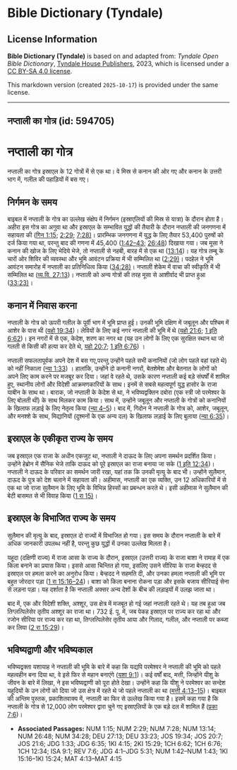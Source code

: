 # Bible Dictionary (Tyndale)

## License Information

**Bible Dictionary (Tyndale)** is based on and adapted from: _Tyndale Open Bible Dictionary_, [Tyndale House Publishers](https://tyndaleopenresources.com/), 2023, which is licensed under a [CC BY-SA 4.0 license](https://creativecommons.org/licenses/by-sa/4.0/legalcode.en).

This markdown version (created `2025-10-17`) is provided under the same license.



--------------------------------

## नप्ताली का गोत्र (id: 594705)

नप्ताली का गोत्र
================

नप्ताली का गोत्र इस्राएल के 12 गोत्रों में से एक था। वे मिस्र से कनान की ओर गए और कनान के उत्तरी भाग में, गलील की पहाड़ियों में बस गए।

निर्गमन के समय
--------------

बाइबल में नप्ताली के गोत्र का उल्लेख संक्षेप में निर्गमन (इस्राएलियों की मिस्र से यात्रा) के दौरान होता है। अहीरा इस गोत्र का अगुवा था और इस्राएल के सम्भावित युद्धों की तैयारी के दौरान नप्ताली की जनगणना में सहायता की ([गिन 1:15](https://ref.ly/Num1:15); [2:29](https://ref.ly/Num2:29); [7:28\)](https://ref.ly/Num7:28)। प्रारम्भिक जनगणना में युद्ध के लिए तैयार 53,400 पुरुषों को दर्ज किया गया था, परन्तु बाद की गणना में 45,400 ([1:42–43](https://ref.ly/Num1:42-Num1:43); [26:48](https://ref.ly/Num26:48)) दिखाया गया। जब मूसा ने कनान की खोज के लिए भेदिये भेजे, तो नप्ताली से नहबी, बारह में से एक था ([13:14](https://ref.ly/Num13:14))। यह गोत्र तम्बू के चारों ओर शिविर की व्यवस्था और भूमि आवंटन प्रक्रिया में भी सम्मिलित था ([2:29\)](https://ref.ly/Num2:29)। पदहेल ने भूमि आवंटन समारोह में नप्ताली का प्रतिनिधित्व किया ([34:28\)](https://ref.ly/Num34:28)। नप्ताली शेकेम में वाचा की स्वीकृति में भी सम्मिलित था ([व्य.वि. 27:13](https://ref.ly/Deut27:13))। नप्ताली को अन्य गोत्रों की तरह मूसा से आशीर्वाद भी प्राप्त हुआ ([33:23\)](https://ref.ly/Deut33:23)।

कनान में निवास करना
-------------------

नप्ताली के गोत्र को ऊपरी गलील के पूर्वी भाग में भूमि प्राप्त हुई। उनकी भूमि दक्षिण में जबूलून और पश्चिम में आशेर के पास थी ([यहो 19:34](https://ref.ly/Josh19:34))। लेवियों के लिए कई नगर नप्ताली की भूमि में थे ([यहो 21:6](https://ref.ly/Josh21:6); [1 इति 6:62](https://ref.ly/1Chr6:62))। इन नगरों में से एक, केदेश, शरण का नगर था (यह उन लोगों के लिए एक सुरक्षित स्थान था जो गलती से किसी की हत्या कर देते थे, [यहो 20:7](https://ref.ly/Josh20:7); [1 इति 6:76](https://ref.ly/1Chr6:76)) ।

नप्ताली सफलतापूर्वक अपने देश में बस गए,परन्तु उन्होंने पहले सभी कनानियों (जो लोग पहले वहां रहते थे) को नहीं निकाला ([न्या 1:33](https://ref.ly/Judg1:33)) । हालांकि, उन्होंने दो कनानी नगरों, बेतशेमेश और बेतनात के लोगों को अपने लिए काम करने पर मजबूर कर दिया। जहां वे रहते थे, उसके कारण नप्ताली कई बड़े संघर्षों में शामिल हुए, स्थानीय लोगों और विदेशी आक्रमणकारियों के साथ। इनमें से सबसे महत्वपूर्ण युद्ध हासोर के राजा याबीन के साथ था। बाराक, जो नप्ताली के केदेश से था, ने भविष्यद्वक्तिन दबोरा (एक स्त्री जो परमेश्वर के लिए बोलती थीं) के साथ मिलकर काम किया। साथ में, उन्होंने जबूलून और नप्ताली के गोत्रों को कनानियों के खिलाफ लड़ाई के लिए नेतृत्व किया ([न्या 4–5](https://ref.ly/Judg4:1-Judg5:31))। बाद में, गिदोन ने नप्ताली के गोत्र को, आशेर, जबूलून, और मनश्शे के साथ, मिद्यानियों (दुश्मनों के एक अन्य दल) के खिलाफ लड़ाई के लिए बुलाया ([न्या 6:35](https://ref.ly/Judg6:35))।

इस्राएल के एकीकृत राज्य के समय
------------------------------

जब इस्राएल एक राजा के अधीन एकजुट था, नप्ताली ने दाऊद के लिए अपना समर्थन प्रदर्शित किया। उन्होंने हेब्रोन में सैनिक भेजे ताकि दाऊद को पूरे इस्राएल का राजा बनाया जा सके ([1 इति 12:34](https://ref.ly/1Chr12:34))। नप्ताली ने दाऊद के परिवार का समर्थन जारी रखा, यहां तक कि उनकी मृत्यु के बाद भी। उन्होंने सुलैमान, दाऊद के पुत्र को देश चलाने में सहायता की। अहीमास, नप्ताली का एक व्यक्ति, उन 12 अधिकारियों में से एक था जो राजा सुलैमान के लिए भूमि के विभिन्न हिस्सों का प्रबन्धन करते थे। इसी अहीमास ने सुलैमान की बेटी बासमत से भी विवाह किया ([1 रा 15\)](https://ref.ly/1Kgs4:15)।

इस्राएल के विभाजित राज्य के समय
-------------------------------

सुलैमान की मृत्यु के बाद, इस्राएल दो राज्यों में विभाजित हो गया। इस समय के दौरान नप्ताली के बारे में अधिक जानकारी उपलब्ध नहीं है, परन्तु कुछ युद्धों में उनका उल्लेख मिलता है।

यहूदा (दक्षिणी राज्य) में राजा आसा के राज्य के दौरान, इस्राएल (उत्तरी राज्य) के राजा बाशा ने रामाह में एक किला बनाने का प्रयास किया। इससे आसा चिन्तित हो गया, इसलिए उसने सीरिया के राजा बेन्हदद से इस्राएल पर हमला करने का अनुरोध किया। बेन्हदद ने सहमति दी, और उनका हमला नप्ताली की भूमि पर बहुत जोरदार पड़ा ([1 रा 15:16–24](https://ref.ly/1Kgs15:16-1Kgs15:24))। बाशा को किला बनाना रोकना पड़ा और इसके बजाय सीरियाई सेना से लड़ना पड़ा। यह दर्शाता है कि नप्ताली अक्सर अन्य देशों के बीच की लड़ाइयों में उलझ जाता था।

बाद में, एक और विदेशी शक्ति, अश्शूर, उस क्षेत्र में मजबूत हो गई जहां नप्ताली रहते थे। यह तब हुआ जब तिग्लत्पिलेसेर तृतीय अश्शूर का राजा था। 732 ई. पू. में, जब पेकह इस्राएल पर राज्य कर रहा था और रजोन सीरिया पर राज्य कर रहा था, तिग्लत्पिलेसेर तृतीय आया और गिलाद, गलील, और नप्ताली पर कब्जा कर लिया ([2 रा 15:29](https://ref.ly/2Kgs15:29))।

भविष्यद्वाणी और भविष्यकाल
-------------------------

भविष्यद्वक्ता यशायाह ने नप्ताली की भूमि के बारे में कहा कि यद्यपि परमेश्वर ने नप्ताली की भूमि को पहले महत्वहीन बना दिया था, वे इसे फिर से महान बनाएंगे ([यशा 9:1](https://ref.ly/Isa9:1))। कई वर्षों बाद, मत्ती, जिन्होंने यीशु के जीवन के बारे में लिखा, ने इस भविष्यद्वाणी को पूरा होते देखा। उन्होंने कहा कि यीशु ने परमेश्वर का सन्देश यहूदियों के उन लोगों को दिया जो उस क्षेत्र में रहते थे जो पहले नप्ताली का था ([मत्ती 4:13–15](https://ref.ly/Matt4:13-Matt4:15))। बाइबल की अन्तिम पुस्तक, प्रकाशितवाक्य में, नप्ताली का फिर से उल्लेख किया गया है। इसमें कहा गया है कि नप्ताली के गोत्र से 12,000 लोग परमेश्वर द्वारा चुने गए इस्राएलियों के एक बड़े दल में शामिल हैं ([प्रका 7:6](https://ref.ly/Rev7:6))।

* **Associated Passages:** NUM 1:15; NUM 2:29; NUM 7:28; NUM 13:14; NUM 26:48; NUM 34:28; DEU 27:13; DEU 33:23; JOS 19:34; JOS 20:7; JOS 21:6; JDG 1:33; JDG 6:35; 1KI 4:15; 2KI 15:29; 1CH 6:62; 1CH 6:76; 1CH 12:34; ISA 9:1; REV 7:6; JDG 4:1–JDG 5:31; NUM 1:42–NUM 1:43; 1KI 15:16–1KI 15:24; MAT 4:13–MAT 4:15

